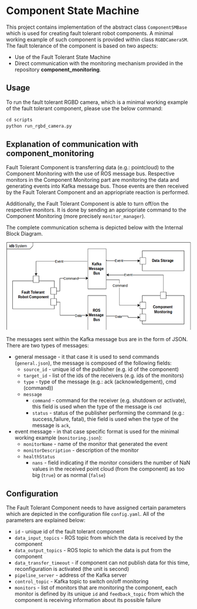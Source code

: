 # Component State Machine

This project contains implementation of the abstract class `ComponentSMBase` which is used for creating fault tolerant robot components. A minimal working example of such component is provided within class `RGBDCameraSM`.
The fault tolerance of the component is based on two aspects:
* Use of the Fault Tolerant State Machine
* Direct communication with the monitoring mechanism provided in the repository **component_monitoring**.

## Usage
To run the fault tolerant RGBD camera, which is a minimal working example of the fault tolerant component, please use the below command:
```python
cd scripts
python run_rgbd_camera.py
```

## Explanation of communication with **component_monitoring**
Fault Tolerant Component is transferring data (e.g.: pointcloud) to the Component Monitoring with the use of ROS message bus. Respective monitors in the Component Monitoring part are monitoring the data and generating events into Kafka message bus. Those events are then received by the Fault Tolerant Component and an appriopriate reaction is performed.

Additionally, the Fault Tolerant Component is able to turn off/on the respective monitors. It is done by sending an appriopriate command to the Component Monitoring (more precisely `monitor_manager`).

The complete communication schema is depicted below with the Internal Block Diagram.

![Pick bottle from table state machine](../docs/figures/commponent_sm_comm.png)

The messages sent within the Kafka message bus are in the form of JSON. There are two types of messages:

* general message - it that case it is used to send commands (`general.json`), the message is composed of the following fields:
  * `source_id` - unique id of the publisher (e.g. id of the component)
  * `target_id` - list of the ids of the receivers (e.g. ids of the monitors)
  * `type` - type of the message (e.g.: ack (acknowledgement), cmd (command))
  * `message`
    * `command` - command for the receiver (e.g. shutdown or activate), this field is used when the type of the message is `cmd`
    * `status` - status of the publisher performing the command (e.g.: success,failure, fatal), thie field is used when the type of the message is `ack`,
* event message - in that case specific format is used for the minimal working example (`monitoring.json`):
  * `monitorName` - name of the monitor that generated the event
  * `monitorDescription` - description of the monitor
  * `healthStatus`
    * `nans` - field indicating if the monitor considers the number of NaN values in the received point cloud (from the component) as too big (`true`) or as normal (`false`)

## Configuration

The Fault Tolerant Component needs to have assigned certain parameters which are depicted in the configuration file `config.yaml`. All of the parameters are explained below:

* `id` - unique id of the fault tolerant component
* `data_input_topics` - ROS topic from which the data is received by the component
* `data_output_topics` - ROS topic to which the data is put from the component
* `data_transfer_timeout` - if component can not publish data for this time, reconfiguration is activated (the unit is second)
* `pipeline_server` - address of the Kafka server
* `control_topic` - Kafka topic to switch on/off monitoring
* `monitors` - list of monitors that are monitoring the component, each monitor is defined by its unique `id` and `feedback_topic` from which the component is receiving information about its possible failure